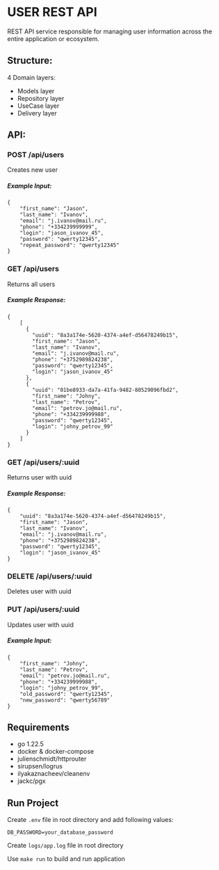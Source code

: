 # USER REST API

REST API service responsible for managing user information across the entire application or ecosystem.

## Structure:
4 Domain layers:

- Models layer
- Repository layer
- UseCase layer
- Delivery layer

## API:

### POST /api/users

Creates new user

##### Example Input: 
```
{
	"first_name": "Jason",
	"last_name": "Ivanov",
	"email": "j.ivanov@mail.ru",
	"phone": "+334239999999",
	"login": "jason_ivanov_45",
	"password": "qwerty12345",
	"repeat_password": "qwerty12345"
} 
```

### GET /api/users

Returns all users

##### Example Response: 
```
{
	[
	  {
	    "uuid": "8a3a174e-5620-4374-a4ef-d56478249b15",
	    "first_name": "Jason",
	    "last_name": "Ivanov",
	    "email": "j.ivanov@mail.ru",
	    "phone": "+3752989824238",
	    "password": "qwerty12345",
	    "login": "jason_ivanov_45"
	  },
	  {
	    "uuid": "01be8933-da7a-41fa-9482-80529096fbd2",
	    "first_name": "Johny",
	    "last_name": "Petrov",
	    "email": "petrov.jo@mail.ru",
	    "phone": "+334239999988",
	    "password": "qwerty12345",
	    "login": "johny_petrov_99"
	  }
	]
} 
```

### GET /api/users/:uuid

Returns user with uuid

##### Example Response: 
```
{
	"uuid": "8a3a174e-5620-4374-a4ef-d56478249b15",
	"first_name": "Jason",
	"last_name": "Ivanov",
	"email": "j.ivanov@mail.ru",
	"phone": "+3752989824238",
	"password": "qwerty12345",
	"login": "jason_ivanov_45"
} 
```

### DELETE /api/users/:uuid

Deletes user with uuid

### PUT /api/users/:uuid

Updates user with uuid

##### Example Input: 
```
{
	"first_name": "Johny",
	"last_name": "Petrov",
	"email": "petrov.jo@mail.ru",
	"phone": "+334239999988",
	"login": "johny_petrov_99",
	"old_password": "qwerty12345",
	"new_password": "qwerty56789"
} 
```

## Requirements
- go 1.22.5
- docker & docker-compose
- julienschmidt/httprouter
- sirupsen/logrus
- ilyakaznacheev/cleanenv
- jackc/pgx

## Run Project

Create ```.env``` file in root directory and add following values:
```dotenv
DB_PASSWORD=your_database_password
```
Create ```logs/app.log``` file in root directory

Use ```make run``` to build and run application
